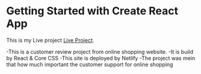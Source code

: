 # Getting Started with Create React App

This is my Live project [Live Project](https://review-my-site.netlify.app/).

 -This is a customer review project from online shopping website.
 -It is build by React & Core CSS
 -This site is deployed by Netlify
 -The project was mein that how much important the customer support for online shopping